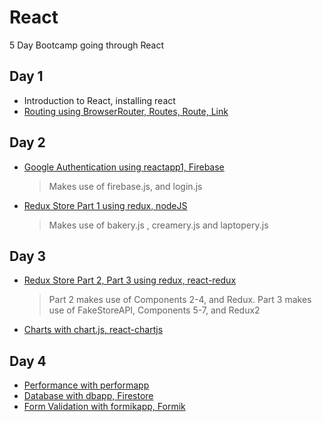# React

5 Day Bootcamp going through React

## Day 1

- Introduction to React, installing react
- [Routing using BrowserRouter, Routes, Route, Link](https://github.com/JunHao86/HTD-Avensys/tree/main/Frontend%20-%20React/routing/src)

## Day 2

- [Google Authentication using reactapp1, Firebase](https://github.com/JunHao86/HTD-Avensys/tree/main/Frontend%20-%20React/reactapp1/src/Components)
    > Makes use of firebase.js, and login.js
- [Redux Store Part 1 using redux, nodeJS](https://github.com/JunHao86/HTD-Avensys/tree/main/Frontend%20-%20React/redux/src)
    > Makes use of bakery.js , creamery.js and laptopery.js

## Day 3

- [Redux Store Part 2, Part 3 using redux, react-redux](https://github.com/JunHao86/HTD-Avensys/tree/main/Frontend%20-%20React/redux/src)
    > Part 2 makes use of Components 2-4, and Redux. 
    > Part 3 makes use of FakeStoreAPI, Components 5-7, and Redux2
- [Charts with chart.js, react-chartjs](https://github.com/JunHao86/HTD-Avensys/tree/main/Frontend%20-%20React/chart/src)

## Day 4

- [Performance with performapp](https://github.com/JunHao86/HTD-Avensys/blob/main/Frontend%20-%20React/performapp/src/launch.js)
- [Database with dbapp, Firestore](https://github.com/JunHao86/HTD-Avensys/tree/main/Frontend%20-%20React/dbapp/src/Components)
- [Form Validation with formikapp, Formik](https://github.com/JunHao86/HTD-Avensys/blob/main/Frontend%20-%20React/formikapp/src/registration.js)
